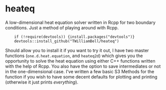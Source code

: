 # heateq

A low-dimensional heat equation solver written in Rcpp for two boundary conditions.  Just a method of playing around with Rcpp.
	
	    if (!require(devtools)) {install.packages("devtools")}
	    devtools::install_github("TWilliamBell/heateq")
	
Should allow you to install it if you want to try it out, I have two master functions (`one.d.heat.equation`, and `heateq2d`) which gives you the opportunity to solve the heat equation using either C++ functions written with the help of Rcpp.  You also have the option to save intermediates or not in the one-dimensional case.  I've written a few basic S3 Methods for the function if you wish to have some decent defaults for plotting and printing (otherwise it just prints *everything*).
